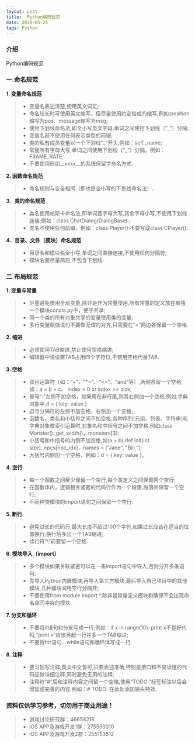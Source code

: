 ```yaml
---
layout: post
title:  Python编码规范
date: 2016-05-25
tags: Python
---
```



### 介绍

Python编码规范


### 一.命名规范

**1. 变量命名规范**

> * 变量名表述清楚,使用英文词汇;
> * 命名较长时可使用英文缩写，但尽量使用约定俗成的缩写,例如:position缩写为pos、message缩写为msg;
> * 使用下划线命名法,即全小写英文字母,单词之间使用下划线（“_”）分隔;
> * 变量名前不使用任何表示类型的前缀;
> * 类的私有成员变量以一个下划线“_”开头,例如：self._name;
> * 常量所有字母大写,单词之间使用下划线（“_”）分隔，例如：FRAME_RATE;
> * 不要使用形如__xxxx__的系统保留字命名方式.


**2. 函数命名规范**

> * 命名规则与变量相同（即也是全小写的下划线命名法）.

**3．类的命名规范**

> * 类名使用帕斯卡命名法,即单词首字母大写,其余字母小写,不使用下划线连接,例如：class ChatDialog(DialogBase):;
> * 类名不使用任何前缀，例如：class Player():不要写成class CPlayer():.


**4．目录、文件（模块）命名规范**

> * 目录名和模块名全小写,单词之间直接连接,不使用任何分隔符;
> * 模块名要尽量简短,不包含下划线.

### 二.布局规范

**1. 变量与常量**


> * 尽量避免使用全局变量,除非是作为常量使用,所有常量的定义放在单独一个模块consts.py中，便于共享;
> * 同一个类的所有对象共享的变量使用类的变量;
> * 多行变量赋值语句不要做无谓的对齐,只需要在“=”两边各保留一个空格.

**2.	缩进**

> * 必须使用TAB缩进,禁止使用空格缩进;
> * 编辑器中请设置TAB占用四个字符位,不使用空格代替TAB.

**3. 空格**

> * 双目运算符（如：“+”、“*=”、“<=”、“and”等）,两侧各留一个空格,如：a = b + c、 index < 0 or index >= size;
> * 冒号“:”左侧不加空格，如果用在非行尾,则其右侧加一个空格,例如,字典对象中,d = { key: value }
> * 逗号分隔符的左侧不加空格，右侧加一个空格;
> * 函数名、类名和小括号之间不加空格,各种序列(元组、列表、字符串)和字典对象做索引运算时,对象名和中括号之间不加空格,例如class Monster():,get_width()，monsters[3];
> * 小括号和中括号的内侧不加空格,如(a + b),def init(int size):,npcs[npc_idx]，names = ["Jane", "Bill "];
> * 大括号内侧加一个空格，例如：d = { key: value }。

**4. 空行**

> * 每一个函数之间至少保留一个空行,每个类定义之间保留两个空行;
> * 在函数体内，逻辑相关紧密的代码行作为一个段落,段落间保留一个空行;
> * 不同种类模块的import语句之间保留一个空行.

**5. 断行**

> * 避免过长的代码行,最大长度不超过100个字符,如果过长应该在适当的位置换行,换行后多出一个TAB缩进;
> * 续行符“\”前要留一个空格.

**6. 模块导入（import）**

> * 多个模块如果关联紧密可以在一条import语句中导入,否则分开多条语句;
> * 先导入Python内置模块,再导入第三方模块,最后导入自己项目中的其他模块,几种模块间用空行分隔开;
> * 不要使用from module import *,除非是常量定义模块和确保不会出现命名空间冲突的模块.

**7. 分支和循环**

> * 不要将if语句和分支写成一行,例如：if x in range(10): print x不是好代码,“print x”应该另起一行并多一个TAB缩进;
> * 不要将for语句、while语句和循环体写成一行.

**8. 注释**

> * 要习惯写注释,英文中文皆可,只要表述准确,特别是接口和不易读懂的代码应做详细注释,同时避免无用的注释;
> * 注释符“#”后和注释内容之间留一个空格,使用“TODO:”标签标注以后会增加或完善的内容,例如：# TODO: 在此处添加镜头特效.


### 资料仅供学习参考，切勿用于商业用途！


> * 游戏讨论研究群：46658218
> * IOS APP及游戏开发1群：275559010
> * IOS APP及游戏开发2群：255153512

